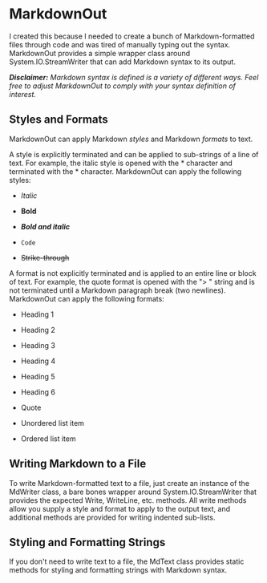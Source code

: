 # MarkdownOut

I created this because I needed to create a bunch of Markdown-formatted files through code and was tired of manually typing out the syntax. MarkdownOut provides a simple wrapper class around System.IO.StreamWriter that can add Markdown syntax to its output.

***Disclaimer:** Markdown syntax is defined is a variety of different ways. Feel free to adjust MarkdownOut to comply with your syntax definition of interest.*

## Styles and Formats

MarkdownOut can apply Markdown *styles* and Markdown *formats* to text.

A style is explicitly terminated and can be applied to sub-strings of a line of text. For example, the italic style is opened with the \* character and terminated with the \* character. MarkdownOut can apply the following styles:

- *Italic*

- **Bold**

- ***Bold and italic***

- `Code`

- ~~Strike-through~~

A format is not explicitly terminated and is applied to an entire line or block of text. For example, the quote format is opened with the "> " string and is not terminated until a Markdown paragraph break (two newlines). MarkdownOut can apply the following formats:

- Heading 1

- Heading 2

- Heading 3

- Heading 4

- Heading 5

- Heading 6

- Quote

- Unordered list item

- Ordered list item

## Writing Markdown to a File

To write Markdown-formatted text to a file, just create an instance of the MdWriter class, a bare bones wrapper around System.IO.StreamWriter that provides the expected Write, WriteLine, etc. methods. All write methods allow you supply a style and format to apply to the output text, and additional methods are provided for writing indented sub-lists.

## Styling and Formatting Strings

If you don't need to write text to a file, the MdText class provides static methods for styling and formatting strings with Markdown syntax.